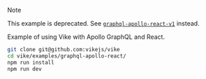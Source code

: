 > [!NOTE]
> This example is deprecated. See [`graphql-apollo-react-v1`](../graphql-apollo-react-v1/) instead.

Example of using Vike with Apollo GraphQL and React.

```bash
git clone git@github.com:vikejs/vike
cd vike/examples/graphql-apollo-react/
npm run install
npm run dev
```
